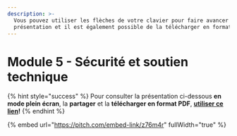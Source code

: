 ```yaml
---
description: >-
  Vous pouvez utiliser les flèches de votre clavier pour faire avancer la
  présentation et il est également possible de la télécharger en format PDF.
---
```


# Module 5 - Sécurité et soutien technique

{% hint style="success" %}
Pour consulter la présentation ci-dessous **en mode plein écran**, la **partager** et la **télécharger en format PDF**, [**utiliser ce lien**](https://pitch.braver.net/v/formation_utilisateurs_module5-z76m4r)**!**
{% endhint %}

{% embed url="https://pitch.com/embed-link/z76m4r" fullWidth="true" %}



